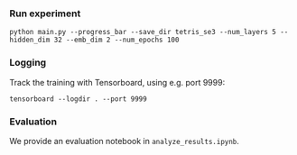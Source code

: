 ### Run experiment 
```
python main.py --progress_bar --save_dir tetris_se3 --num_layers 5 --hidden_dim 32 --emb_dim 2 --num_epochs 100
```

### Logging
Track the training with Tensorboard, using e.g. port 9999:
```
tensorboard --logdir . --port 9999
```

### Evaluation
We provide an evaluation notebook in `analyze_results.ipynb`.
